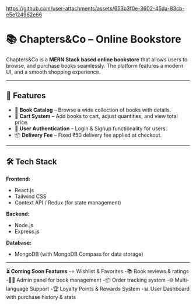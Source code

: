 


https://github.com/user-attachments/assets/653b3f0e-3602-45da-83cb-e5e124962e66



# 📚 Chapters&Co – Online Bookstore  

Chapters&Co is a **MERN Stack based online bookstore** that allows users to browse, and purchase books seamlessly. The platform features a modern UI, and a smooth shopping experience.  

---

## 🚀 Features  

- 📖 **Book Catalog** – Browse a wide collection of books with details.   
- 🛒 **Cart System** – Add books to cart, adjust quantities, and view total price.   
- 👤 **User Authentication** – Login & Signup functionality for users.  
- 📦 **Delivery Fee** – Fixed ₹50 delivery fee applied at checkout.  

---

## 🛠️ Tech Stack  

**Frontend:**  
- React.js  
- Tailwind CSS  
- Context API / Redux (for state management)  

**Backend:**  
- Node.js  
- Express.js  

**Database:**  
- MongoDB (with MongoDB Compass for data storage)  

---

**⏳ Coming Soon Features**
-⭐ Wishlist & Favorites
-📚 Book reviews & ratings
-👩‍🏫 Admin panel for book management
-📦 Order tracking system
-🌐 Multi-language Support
-🏆 Loyalty Points & Rewards System
-📊 User Dashboard with purchase history & stats
